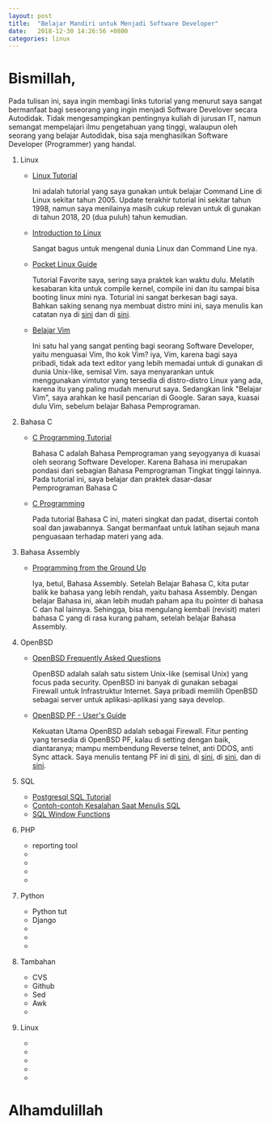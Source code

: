 ```yaml
---
layout: post
title:  "Belajar Mandiri untuk Menjadi Software Developer"
date:   2018-12-30 14:26:56 +0800
categories: linux
---
```


# Bismillah,

Pada tulisan ini, saya ingin membagi links tutorial yang menurut saya sangat bermanfaat
bagi seseorang yang ingin menjadi Software Develover secara Autodidak. Tidak
mengesampingkan pentingnya kuliah di jurusan IT, namun semangat mempelajari ilmu
pengetahuan yang tinggi, walaupun oleh seorang yang belajar Autodidak, bisa saja
menghasilkan Software Developer (Programmer) yang handal.

1.  Linux
    -	[Linux Tutorial](https://www.tldp.org/LDP/gs/node5.html)

	    Ini adalah tutorial yang saya gunakan untuk belajar Command Line di Linux
	    sekitar tahun 2005. Update terakhir tutorial ini sekitar tahun 1998, namun
	    saya menilainya masih cukup relevan untuk di gunakan di tahun 2018, 20 (dua puluh)
	    tahun kemudian.

    -	[Introduction to Linux](https://www.tldp.org/LDP/intro-linux/html/intro-linux.html)

	    Sangat bagus untuk mengenal dunia Linux dan Command Line nya.

    -	[Pocket Linux Guide](https://www.tldp.org/LDP/Pocket-Linux-Guide/html/Pocket-Linux-Guide.html)

	    Tutorial Favorite saya, sering saya praktek kan waktu dulu. Melatih kesabaran
	    kita untuk compile kernel, compile ini dan itu sampai bisa booting linux mini nya.
	    Toturial ini sangat berkesan bagi saya. Bahkan saking senang nya membuat distro
	    mini ini, saya menulis kan catatan nya di
	    [sini](https://muntaza.wordpress.com/2009/09/07/compile-kernel-linux-2-6-30/) dan di
	    [sini](https://muntaza.wordpress.com/2009/09/07/membuat-distro-mini-pada-flash-disk/).

    -	[Belajar Vim](https://www.google.com/search?q=learn+vim)

	    Ini satu hal yang sangat penting bagi seorang Software Developer, yaitu menguasai Vim,
	    lho kok Vim? iya, Vim, karena bagi saya pribadi, tidak ada text editor yang
	    lebih memadai untuk di gunakan di dunia Unix-like, semisal Vim. saya menyarankan
	    untuk menggunakan vimtutor yang tersedia di distro-distro Linux yang ada, karena
	    itu yang paling mudah menurut saya. Sedangkan link "Belajar Vim", saya arahkan ke
	    hasil pencarian di Google. Saran saya, kuasai dulu Vim, sebelum belajar Bahasa
	    Pemprograman.

2.  Bahasa C
    -	[C Programming Tutorial](http://markburgess.org/CTutorial/CTutorial.html)

	    Bahasa C adalah Bahasa Pemprograman yang seyogyanya di kuasai oleh seorang Software
	    Developer. Karena Bahasa ini merupakan pondasi dari sebagian Bahasa Pemprograman
	    Tingkat tinggi lainnya. Pada tutorial ini, saya belajar dan praktek dasar-dasar
	    Pemprograman Bahasa C

    -	[C Programming](http://www.eskimo.com/~scs/cclass/cclass.html)

	    Pada tutorial Bahasa C ini, materi singkat dan padat, disertai contoh soal dan jawabannya.
	    Sangat bermanfaat untuk latihan sejauh mana penguasaan terhadap materi yang ada.

3.  Bahasa Assembly
    -	[Programming from the Ground Up](http://savannah.nongnu.org/projects/pgubook/)

	    Iya, betul, Bahasa Assembly. Setelah Belajar Bahasa C, kita putar balik ke bahasa yang
	    lebih rendah, yaitu bahasa Assembly. Dengan belajar Bahasa ini, akan lebih mudah
	    paham apa itu pointer di bahasa C dan hal lainnya. Sehingga, bisa mengulang
	    kembali (revisit) materi bahasa C yang di rasa kurang paham, setelah belajar
	    Bahasa Assembly.

4.  OpenBSD
    -	[OpenBSD Frequently Asked Questions](https://www.openbsd.org/faq/)

	    OpenBSD adalah salah satu sistem Unix-like (semisal Unix) yang focus pada security.
	    OpenBSD ini banyak di gunakan sebagai Firewall untuk Infrastruktur Internet. Saya pribadi
	    memilih OpenBSD sebagai server untuk aplikasi-aplikasi yang saya develop.

    -	[OpenBSD PF - User's Guide](https://www.openbsd.org/faq/pf/index.html)

	    Kekuatan Utama OpenBSD adalah sebagai Firewall. Fitur penting yang tersedia
	    di OpenBSD PF, kalau di setting dengan baik, diantaranya; mampu membendung Reverse
	    telnet, anti DDOS, anti Sync attack. Saya menulis tentang PF ini di
	    [sini](https://muntaza.wordpress.com/2011/04/28/openbsd-pf-sebagai-firewall-oleh-muhammad-muntaza-bin-hatta/),
	    di [sini](https://muntaza.wordpress.com/2011/10/11/pantau-log-ip-yang-melakukan-abuse-di-pf-openbsd/),
	    di [sini](https://muntaza.wordpress.com/2014/12/20/openbsd-pf-firewall-for-small-office-web-server/),
            dan di
	    [sini](https://muntaza.wordpress.com/2016/08/17/openbsd-pf-firewall-untuk-terima-koneksi-hanya-dari-ip-indonesia/).

6.  SQL
    -	[Postgresql SQL Tutorial](https://www.postgresql.org/docs/11/tutorial.html)
    -	[Contoh-contoh Kesalahan Saat Menulis SQL](https://blog.jooq.org/2013/07/30/10-common-mistakes-java-developers-make-when-writing-sql/)
    -	[SQL Window Functions](https://blog.jooq.org/2013/11/03/probably-the-coolest-sql-feature-window-functions/)


7.  PHP
    -	[]()reporting tool
    -	[]()
    -	[]()
    -	[]()
    -	[]()

8.  Python
    -	[]()Python tut
    -	[]()Django
    -	[]()
    -	[]()
    -	[]()

9.  Tambahan
    -	[]()CVS
    -	[]()Github
    -	[]()Sed
    -	[]()Awk
    -	[]()

5.  Linux
    -	[]()
    -	[]()
    -	[]()
    -	[]()
    -	[]()


# Alhamdulillah
